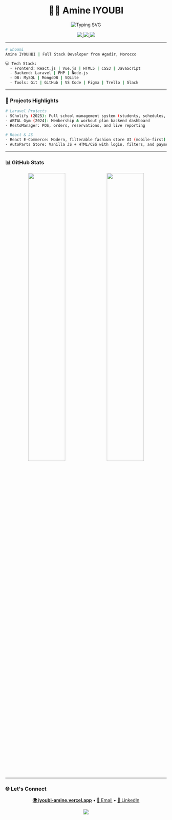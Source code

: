 <h1 align="center">🧑‍💻 Amine IYOUBI</h1>
<p align="center">
  <img src="https://readme-typing-svg.demolab.com?font=Fira+Code&size=22&pause=1000&color=00FF00&center=true&vCenter=true&width=435&lines=Full-Stack+Web+Developer;Passionate+about+Clean+Code+%26+UX;Always+Learning+%E2%9A%96%EF%B8%8F;Building+Powerful+Web+Apps..." alt="Typing SVG" />
</p>

<p align="center">
  <a href="https://iyoubi-amine.vercel.app" target="_blank">
    <img src="https://img.shields.io/badge/Portfolio-%2300FF00?style=flat&logo=vercel&logoColor=white" />
  </a>
  <a href="https://linkedin.com/in/amine-iyoubi" target="_blank">
    <img src="https://img.shields.io/badge/LinkedIn-%230077B5?style=flat&logo=linkedin&logoColor=white" />
  </a>
  <a href="mailto:it.iyoubi.amine@gmail.com">
    <img src="https://img.shields.io/badge/Email-%2300FF00?style=flat&logo=gmail&logoColor=white" />
  </a>
</p>

---

```bash
# whoami
Amine IYOU⛓️BI | Full Stack Developer from Agadir, Morocco

💻 Tech Stack:
  - Frontend: React.js | Vue.js | HTML5 | CSS3 | JavaScript
  - Backend: Laravel | PHP | Node.js
  - DB: MySQL | MongoDB | SQLite
  - Tools: Git | GitHub | VS Code | Figma | Trello | Slack
```

---

### 🚀 Projects Highlights

```bash
# Laravel Projects
- SCholify (2025): Full school management system (students, schedules, attendance)
- ABTAL Gym (2024): Membership & workout plan backend dashboard
- RestoManager: POS, orders, reservations, and live reporting

# React & JS
- React E-Commerce: Modern, filterable fashion store UI (mobile-first)
- AutoParts Store: Vanilla JS + HTML/CSS with login, filters, and payment logic
```

---

### 📊 GitHub Stats

<p align="center">
  <img src="https://github-readme-stats.vercel.app/api?username=im-IYOUBI&show_icons=true&theme=tokyonight&hide_border=true&hide_title=true" width="48%" />
  <img src="https://github-readme-streak-stats.herokuapp.com/?user=im-IYOUBI&theme=tokyonight&hide_border=true" width="48%" />
</p>

---

### 🌐 Let's Connect

<p align="center">
  <a href="https://iyoubi-amine.vercel.app" target="_blank"><strong>🌍 iyoubi-amine.vercel.app</strong></a> • 
  <a href="mailto:it.iyoubi.amine@gmail.com">📧 Email</a> • 
  <a href="https://linkedin.com/in/amine-iyoubi" target="_blank">🔗 LinkedIn</a>
</p>

<p align="center">
  <img src="https://img.shields.io/badge/-Terminal_Ready-00FF00?style=flat-square&logo=linux&logoColor=black&labelColor=111111"/>
</p>
